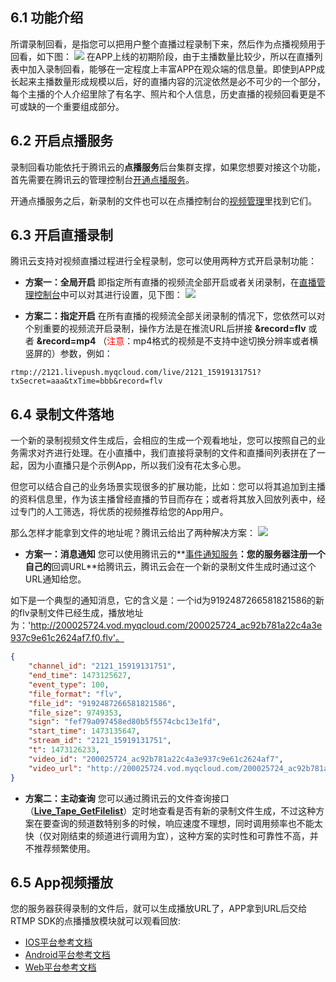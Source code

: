 
## 6.1 功能介绍
所谓录制回看，是指您可以把用户整个直播过程录制下来，然后作为点播视频用于回看，如下图：
![](//mccdn.qcloud.com/static/img/a8240c996be9eab19d5dc40b9e3df779/image.png)
在APP上线的初期阶段，由于主播数量比较少，所以在直播列表中加入录制回看，能够在一定程度上丰富APP在观众端的信息量。即使到APP成长起来主播数量形成规模以后，好的直播内容的沉淀依然是必不可少的一个部分，每个主播的个人介绍里除了有名字、照片和个人信息，历史直播的视频回看更是不可或缺的一个重要组成部分。

## 6.2 开启点播服务
录制回看功能依托于腾讯云的**点播服务**后台集群支撑，如果您想要对接这个功能，首先需要在腾讯云的管理控制台[开通点播服务](http://console.cloud.tencent.com/video)。

开通点播服务之后，新录制的文件也可以在点播控制台的[视频管理](http://console.cloud.tencent.com/video/videolist)里找到它们。

## 6.3 开启直播录制
腾讯云支持对视频直播过程进行全程录制，您可以使用两种方式开启录制功能：

- **方案一：全局开启**
即指定所有直播的视频流全部开启或者关闭录制，在[直播管理控制台](https://console.cloud.tencent.com/live)中可以对其进行设置，见下图：
![](//mc.qcloudimg.com/static/img/fd4a3e35fdb486d9d9053fe7f29760a8/image.png)

- **方案二：指定开启**
在所有直播的视频流全部关闭录制的情况下，您依然可以对个别重要的视频流开启录制，操作方法是在推流URL后拼接 **&record=flv** 或者 **&record=mp4** （<font color='red'>注意</font>：mp4格式的视频是不支持中途切换分辨率或者横竖屏的）参数，例如：
```
rtmp://2121.livepush.myqcloud.com/live/2121_15919131751?txSecret=aaa&txTime=bbb&record=flv
```

## 6.4 录制文件落地
一个新的录制视频文件生成后，会相应的生成一个观看地址，您可以按照自己的业务需求对齐进行处理。在小直播中，我们直接将录制的文件和直播间列表拼在了一起，因为小直播只是个示例App，所以我们没有花太多心思。

但您可以结合自己的业务场景实现很多的扩展功能，比如：您可以将其追加到主播的资料信息里，作为该主播曾经直播的节目而存在；或者将其放入回放列表中，经过专门的人工筛选，将优质的视频推荐给您的App用户。

那么怎样才能拿到文件的地址呢？腾讯云给出了两种解决方案：
![](//mc.qcloudimg.com/static/img/b50c901fb4d529daf3405e78bc69908d/image.png)

- **方案一：消息通知**
您可以使用腾讯云的**[事件通知服务](https://cloud.tencent.com/doc/api/258/5957)**：您的服务器注册一个自己的**回调URL**给腾讯云，腾讯云会在一个新的录制文件生成时通过这个URL通知给您。

 如下是一个典型的通知消息，它的含义是：一个id为9192487266581821586的新的flv录制文件已经生成，播放地址为：'http://200025724.vod.myqcloud.com/200025724_ac92b781a22c4a3e937c9e61c2624af7.f0.flv'。
```json
{
    "channel_id": "2121_15919131751",
    "end_time": 1473125627,
    "event_type": 100,
    "file_format": "flv",
    "file_id": "9192487266581821586",
    "file_size": 9749353,
    "sign": "fef79a097458ed80b5f5574cbc13e1fd",
    "start_time": 1473135647,
    "stream_id": "2121_15919131751",
    "t": 1473126233,
    "video_id": "200025724_ac92b781a22c4a3e937c9e61c2624af7",
    "video_url": "http://200025724.vod.myqcloud.com/200025724_ac92b781a22c4a3e937c9e61c2624af7.f0.flv"
}
```

- **方案二：主动查询**
您可以通过腾讯云的文件查询接口（**[Live_Tape_GetFilelist](https://cloud.tencent.com/doc/api/258/5960)**）定时地查看是否有新的录制文件生成，不过这种方案在要查询的频道数特别多的时候，响应速度不理想，同时调用频率也不能太快（仅对刚结束的频道进行调用为宜），这种方案的实时性和可靠性不高，并不推荐频繁使用。

## 6.5 App视频播放
您的服务器获得录制的文件后，就可以生成播放URL了，APP拿到URL后交给RTMP SDK的点播播放模块就可以观看回放:
- [IOS平台参考文档](https://cloud.tencent.com/doc/api/258/4738)
- [Android平台参考文档](https://cloud.tencent.com/doc/api/258/4739)
- [Web平台参考文档](https://cloud.tencent.com/doc/api/258/5706)
